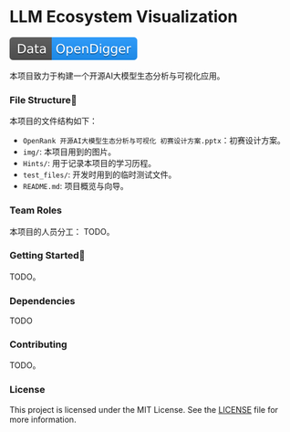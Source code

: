 # LLM Ecosystem Visualization

![Data-OpenDigger](img/Data-OpenDigger-2097FF.svg)

本项目致力于构建一个开源AI大模型生态分析与可视化应用。

### File Structure📂

本项目的文件结构如下：

- `OpenRank 开源AI大模型生态分析与可视化 初赛设计方案.pptx`：初赛设计方案。
- `img/`: 本项目用到的图片。
- `Hints/`: 用于记录本项目的学习历程。
- `test_files/`: 开发时用到的临时测试文件。
- `README.md`: 项目概览与向导。

### Team Roles

本项目的人员分工：
TODO。

### Getting Started🚀

TODO。

### Dependencies

TODO

### Contributing

TODO。

### License

This project is licensed under the MIT License. See the [LICENSE](./LICENSE) file for more information.